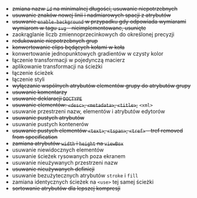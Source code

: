 - ~~zmiana nazw `id` na minimalnej długości, usuwanie niepotrzebnych~~
- ~~usuwanie znaków nowej linii i nadmiarowych spacji z atrybutów~~
- ~~usuwanie `enable-background` w przypadku gdy odpowiada wymiarami wymiarom w tagu `svg` - nieimplementowane, usunięte~~
- zaokrąglanie liczb zmiennoprzecinkowych do określonej precyzji
- ~~redukowanie niepotrzebnych grup~~
- ~~konwertowanie elips będących kołami w koła~~
- konwertowanie jednopunktowych gradientów w czysty kolor
- łączenie transformacji w pojedynczą macierz
- aplikowanie transformacji na ścieżki
- łączenie ścieżek
- łączenie styli
- ~~wyłączanie wspólnych atrybutów elementów grupy do atrybutów grupy~~
- ~~usuwanie komentarzy~~
- ~~usuwanie deklaracji `DOCTYPE`~~
- ~~usuwanie elementów: `<desc>`, `<metadata>`, `<title>`,~~ `<xml>`
- usuwanie przestrzeni nazw, elementów i atrybutów edytorów
- ~~usuwanie pustych atrybutów~~
- usuwanie pustych kontenerów
- ~~usuwanie pustych elementów `<text>`, `<tspan>`, `<tref>` - tref removed from specification~~
- ~~zamiana atrybutów `width` i `height` na `viewBox`~~
- usuwanie niewidocznych elementów
- usuwanie ścieżek rysowanych poza ekranem
- usuwanie nieużywanych przestrzeni nazw
- ~~usuwanie nieużywanych definicji~~
- usuwanie bezużytecznych atrybutów `stroke` i `fill`
- zamiana identycznych ścieżek na `<use>` tej samej ścieżki
- ~~sortowanie atrybutów dla lepszej kompresji~~
